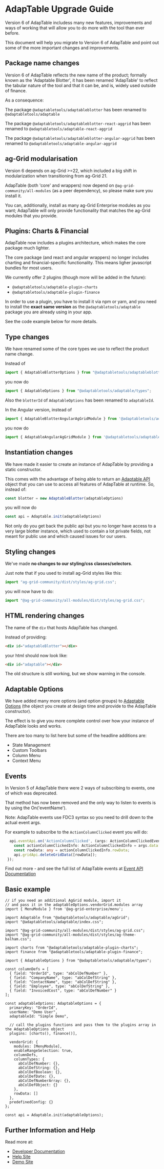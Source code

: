 # AdapTable Upgrade Guide

Version 6 of AdapTable includess many new features, improvements and ways of working that will allow you to do more with the tool than ever before. 

This document will help you migrate to Version 6 of AdapTable and point out some of the more important changes and improvements.

## Package name changes

Version 6 of AdapTable reflects the new name of the product; formally known as the 'Adaptable Blotter', it has been renamed 'AdapTable' to reflect the tabular nature of the tool and that it can be, and is, widely used outside of finance.

As a consequence:

The package `@adaptabletools/adaptableblotter` has been renamed to `@adaptabletools/adaptable`

The package `@adaptabletools/adaptableblotter-react-aggrid` has been renamed to `@adaptabletools/adaptable-react-aggrid`

The package `@adaptabletools/adaptableblotter-angular-aggrid` has been renamed to `@adaptabletools/adaptable-angular-aggrid`

## ag-Grid modularisation

Version 6 depends on ag-Grid >=22, which included a big shift in modularization when transitioning from ag-Grid 21.

AdapTable (both 'core' and wrappers) now depend on `@ag-grid-community/all-modules` (as a peer dependency), so please make sure you install it.

You can, additionally, install as many ag-Grid Enterprise modules as you want; AdapTable will only provide functionality that matches the ag-Grid modules that you provide.

## Plugins:  Charts & Financial

AdapTable now includes a plugins architecture, which makes the core package much lighter. 

The core package (and react and angular wrappers) no longer includes charting and financial-specific functionality. This means ligher javascript bundles for most users.

We currently offer 2 plugins (though more will be added in the future):

 * `@adaptabletools/adaptable-plugin-charts`
 * `@adaptabletools/adaptable-plugin-finance`

In order to use a plugin, you have to install it via npm or yarn, and you need to install the **exact same version** as the `@adaptabletools/adaptable` package you are already using in your app.

See the code example below for more details.

## Type changes

We have renamed some of the core types we use to reflect the product name change.

Instead of 
```ts
import { AdaptableBlotterOptions } from "@adaptabletools/adaptableblotter/types";
```
you now do
```ts
import { AdaptableOptions } from "@adaptabletools/adaptable/types";
```

Also the `blotterId` of `AdaptableOptions`  has been renamed to `adaptableId`.

In the Angular version, instead of

```ts
import { AdaptableBlotterAngularAgGridModule } from '@adaptabletools/adaptableblotter-angular-aggrid';
```

you now do
```ts
import { AdaptableAngularAgGridModule } from '@adaptabletools/adaptable-angular-aggrid';
```

## Instantiation changes

We have made it easier to create an instance of AdapTable by providing a static constructor. 

This comes with the advantage of being able to return an [Adaptable API](https://api.adaptableblotter.com/interfaces/_api_adaptableapi_.adaptableapi) object that you can use to access all features of AdapTable at runtime.  So, instead of:

```ts
const blotter = new AdaptableBlotter(adaptableOptions)
```
you will now do

```ts
const api = Adaptable.init(adaptableOptions)
```
Not only do you get back the public api but you no longer have access to a very large blotter instance, which used to contain a lot private fields, not meant for public use and which caused issues for our users.

## Styling changes

We've made **no changes to our styling/css classes/selectors**.

Just note that if you used to install ag-Grid styles like this:
```ts
import "ag-grid-community/dist/styles/ag-grid.css";
```
you will now have to do:
```ts
import "@ag-grid-community/all-modules/dist/styles/ag-grid.css";
```

## HTML rendering changes

The name of the `div` that hosts AdapTable has changed.  
  
Instead of providing:
```html
<div id="adaptableBlotter"></div>
```
your html should now look like:
```html
<div id="adaptable"></div>
```

The old structure is still working, but we show warning in the console.

## Adaptable Options

We have added many more options (and option groups) to [Adaptable Options](https://api.adaptableblotter.com/interfaces/_adaptableoptions_adaptableoptions_.adaptableoptions) (the object you create at design time and provide to the AdapTable constructor).  

The effect is to give you more complete control over how your instance of AdapTable looks and works. 

There are too many to list here but some of the headline additions are:

* State Management
* Custom Toolbars
* Column Menu
* Context Menu

## Events

In Version 5 of AdapTable there were 2 ways of subscribing to events, one of which was deprecated.  

That method has now been removed and the only way to listen to events is by using the On('eventName').

Note: AdapTable events use FDC3 syntax so you need to drill down to the actual event args.

For example to subscribe to the `ActionColumnClicked` event you will do:

```ts
  api.eventApi.on('ActionColumnClicked', (args: ActionColumnClickedEventArgs) => {
    const actionColumnClickedInfo: ActionColumnClickedInfo = args.data[0].id;
    const rowData: any = actionColumnClickedInfo.rowData;
    api.gridApi.deleteGridData([rowData]);
 });
```

Find out more - and see the full list of AdapTable events at [Event API Documentation](https://api.adaptableblotter.com/interfaces/_api_eventapi_.eventapi.html)


## Basic example

```tsx
// if you need an additional AgGrid module, import it
// and pass it in the adaptableOptions.vendorGrid.modules array
import { MenuModule } from '@ag-grid-enterprise/menu';

import Adaptable from "@adaptabletools/adaptable/agGrid";
import "@adaptabletools/adaptable/index.css";

import "@ag-grid-community/all-modules/dist/styles/ag-grid.css";
import "@ag-grid-community/all-modules/dist/styles/ag-theme-balham.css";

import charts from "@adaptabletools/adaptable-plugin-charts";
import finance from "@adaptabletools/adaptable-plugin-finance";

import { AdaptableOptions } from "@adaptabletools/adaptable/types";

const columnDefs = [
  { field: "OrderId", type: "abColDefNumber" },
  { field: "CompanyName", type: "abColDefString" },
  { field: "ContactName", type: "abColDefString" },
  { field: "Employee", type: "abColDefString" },
  { field: "InvoicedCost", type: "abColDefNumber" }
];

const adaptableOptions: AdaptableOptions = {
  primaryKey: "OrderId",
  userName: "Demo User",
  adaptableId: "Simple Demo",

  // call the plugins functions and pass them to the plugins array in the AdaptableOptions object
  plugins: [charts(), finance()],

  vendorGrid: {
    modules: [MenuModule],
    enableRangeSelection: true,
    columnDefs,
    columnTypes: {
      abColDefNumber: {},
      abColDefString: {},
      abColDefBoolean: {},
      abColDefDate: {},
      abColDefNumberArray: {},
      abColDefObject: {}
    },
    rowData: []
  },
  predefinedConfig: {}
};

const api = Adaptable.init(adaptableOptions);
```


## Further Information and Help

Read more at:

 * [Developer Documentation](https://api.adaptableblotter.com/index.html)
 * [Help Site](https://adaptabletools.zendesk.com/hc/en-us)
 * [Demo Site](https://demo.adaptableblotter.com/)

